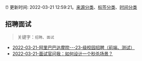 :alarm_clock: 更新时间: 2022-03-21 12:59:21。[来源分类](../README.md)、[标签分类](../TAGS.md)、[时间分类](../TIMELINE.md)

## 招聘面试


> 关键字：`招聘`、`面试`



- [2022-03-21-阿里巴巴达摩院---23-级校园招聘（前端、测试）](https://www.v2ex.com/t/841937) 
- [2022-03-21-面试官问我：如何设计一个秒杀场景？](https://toutiao.io/k/500rxou) 